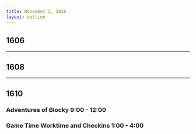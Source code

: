 ```yaml
---
title: November 2, 2016
layout: outline
---
```


## 1606

***

## 1608

***

## 1610

### Adventures of Blocky 9:00 - 12:00

### Game Time Worktime and Checkins 1:00 - 4:00
